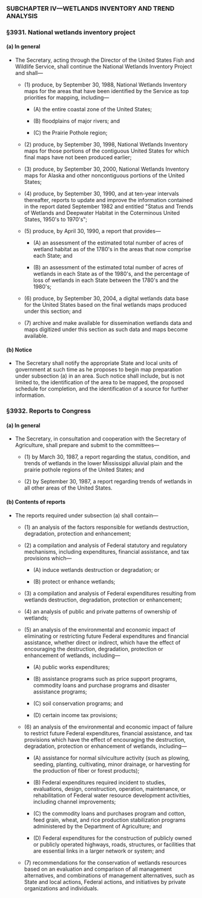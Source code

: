 ### SUBCHAPTER IV—WETLANDS INVENTORY AND TREND ANALYSIS

### §3931. National wetlands inventory project
#### (a) In general
* The Secretary, acting through the Director of the United States Fish and Wildlife Service, shall continue the National Wetlands Inventory Project and shall—

  * (1) produce, by September 30, 1988, National Wetlands Inventory maps for the areas that have been identified by the Service as top priorities for mapping, including—

    * (A) the entire coastal zone of the United States;

    * (B) floodplains of major rivers; and

    * (C) the Prairie Pothole region;


  * (2) produce, by September 30, 1998, National Wetlands Inventory maps for those portions of the contiguous United States for which final maps have not been produced earlier;

  * (3) produce, by September 30, 2000, National Wetlands Inventory maps for Alaska and other noncontiguous portions of the United States;

  * (4) produce, by September 30, 1990, and at ten-year intervals thereafter, reports to update and improve the information contained in the report dated September 1982 and entitled "Status and Trends of Wetlands and Deepwater Habitat in the Coterminous United States, 1950's to 1970's";

  * (5) produce, by April 30, 1990, a report that provides—

    * (A) an assessment of the estimated total number of acres of wetland habitat as of the 1780's in the areas that now comprise each State; and

    * (B) an assessment of the estimated total number of acres of wetlands in each State as of the 1980's, and the percentage of loss of wetlands in each State between the 1780's and the 1980's;


  * (6) produce, by September 30, 2004, a digital wetlands data base for the United States based on the final wetlands maps produced under this section; and

  * (7) archive and make available for dissemination wetlands data and maps digitized under this section as such data and maps become available.

#### (b) Notice
* The Secretary shall notify the appropriate State and local units of government at such time as he proposes to begin map preparation under subsection (a) in an area. Such notice shall include, but is not limited to, the identification of the area to be mapped, the proposed schedule for completion, and the identification of a source for further information.

### §3932. Reports to Congress
#### (a) In general
* The Secretary, in consultation and cooperation with the Secretary of Agriculture, shall prepare and submit to the committees—

  * (1) by March 30, 1987, a report regarding the status, condition, and trends of wetlands in the lower Mississippi alluvial plain and the prairie pothole regions of the United States; and

  * (2) by September 30, 1987, a report regarding trends of wetlands in all other areas of the United States.

#### (b) Contents of reports
* The reports required under subsection (a) shall contain—

  * (1) an analysis of the factors responsible for wetlands destruction, degradation, protection and enhancement;

  * (2) a compilation and analysis of Federal statutory and regulatory mechanisms, including expenditures, financial assistance, and tax provisions which—

    * (A) induce wetlands destruction or degradation; or

    * (B) protect or enhance wetlands;


  * (3) a compilation and analysis of Federal expenditures resulting from wetlands destruction, degradation, protection or enhancement;

  * (4) an analysis of public and private patterns of ownership of wetlands;

  * (5) an analysis of the environmental and economic impact of eliminating or restricting future Federal expenditures and financial assistance, whether direct or indirect, which have the effect of encouraging the destruction, degradation, protection or enhancement of wetlands, including—

    * (A) public works expenditures;

    * (B) assistance programs such as price support programs, commodity loans and purchase programs and disaster assistance programs;

    * (C) soil conservation programs; and

    * (D) certain income tax provisions;


  * (6) an analysis of the environmental and economic impact of failure to restrict future Federal expenditures, financial assistance, and tax provisions which have the effect of encouraging the destruction, degradation, protection or enhancement of wetlands, including—

    * (A) assistance for normal silviculture activity (such as plowing, seeding, planting, cultivating, minor drainage, or harvesting for the production of fiber or forest products);

    * (B) Federal expenditures required incident to studies, evaluations, design, construction, operation, maintenance, or rehabilitation of Federal water resource development activities, including channel improvements;

    * (C) the commodity loans and purchases program and cotton, feed grain, wheat, and rice production stabilization programs administered by the Department of Agriculture; and

    * (D) Federal expenditures for the construction of publicly owned or publicly operated highways, roads, structures, or facilities that are essential links in a larger network or system; and


  * (7) recommendations for the conservation of wetlands resources based on an evaluation and comparison of all management alternatives, and combinations of management alternatives, such as State and local actions, Federal actions, and initiatives by private organizations and individuals.